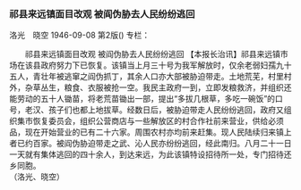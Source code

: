 ### 祁县来远镇面目改观  被阎伪胁去人民纷纷逃回
洛光　晓空
1946-09-08
第2版()
专栏：

　　祁县来远镇面目改观
    被阎伪胁去人民纷纷逃回
    【本报长治讯】祁县来远镇市场在该县政府努力下已恢复。该镇当上月三十号为我军解放时，仅余老弱妇孺九十五人，青壮年被逃窜之阎伪抓丁，其余人口亦大部被胁迫带走。土地荒芜，村里村外，杂草丛生，粮食、衣服被抢一空。我民主政府一到，立即发粮救济，并组织还能劳动的五十人锄苗，将老荒苗锄出一部，提出“多拔几根草，多吃一碗饭”的口号，老汉、孩子们也都上地拔草。经数日后，被胁迫带走人民纷纷逃回，政府又组织集市恢复委员会，组织公营商店与一些解放区的村合作社前来营业，供给必须品，现在开始营业的已有二十六家。周围农村亦均前来赶集。现人民陆续归来镇上者已约百家。被阎伪胁迫带走之武、沁人民亦纷纷逃回，经此南归。八月二十一日一天就有集体逃回的四十余人，到达来远，为此该镇特设招待所一处，专门招待还乡同胞。   
                                             （洛光、晓空）
